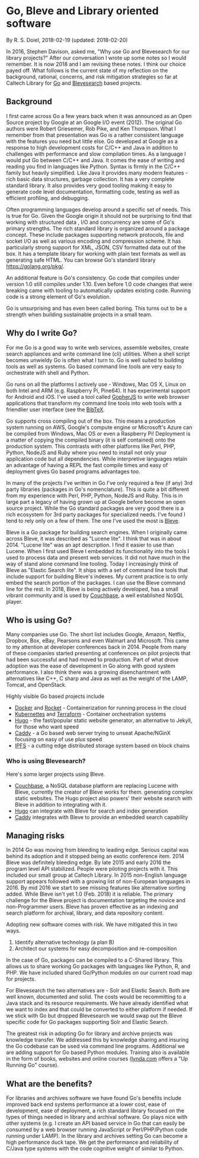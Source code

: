 
# Go, Bleve and Library oriented software

By R. S. Doiel, 2018-02-19
(updated: 2018-02-20)

In 2016, Stephen Davison, asked me, "Why use Go and Blevesearch for
our library projects?" After our conversation I wrote up some notes so
I would remember. It is now 2018 and I am revising these notes. I
think our choice payed off.  What follows is the current state of my
reflection on the background, rational, concerns, and risk mitigation
strategies so far at Caltech Library for [Go](https://golang.org) and
[Blevesearch](https://blevesearch.com) based projects.

## Background

I first came across Go a few years back when it was announced as an
Open Source project by Google at an Google I/O event (2012). The
original Go authors were Robert Griesemer, Rob Pike, and Ken
Thompson. What I remember from that presentation was Go is a rather
consistent language with the features you need but little else.  Go
developed at Google as a response to high development costs for C/C++
and Java in addition to challenges with performance and slow
compilation times.  As a language I would put Go between C/C++ and
Java. It comes the ease of writing and reading you find in languages
like Python. Syntax is firmly in the C/C++ family but heavily
simplified. Like Java it provides many modern features - rich basic
data structures, garbage collection. It has a very complete standard
library.  It also provides very good tooling making it easy to
generate code level documentation, formatting code, testing as well as
efficient profiling, and debugging.

Often programming languages develop around a specific set of needs.
This is true for Go. Given the Google origin it should not be
surprising to find that working with structured data , I/O and
concurrency are some of Go's primary strengths. The rich standard
library is organized around a package concept. These include packages
supporting network protocols, file and socket I/O as well as various
encoding and compression scheme. It has particularly strong support
for XML, JSON, CSV formatted data out of the box. It has a template
library for working with plain text formats as well as generating safe
HTML. You can browse Go's standard library https://golang.org/pkg/.

An additional feature is Go's consistency. Go code that compiles under
version 1.0 still compiles under 1.10. Even before 1.0 code changes
that were breaking came with tooling to automatically updates existing
code.  Running code is a strong element of Go's evolution.

Go is unsurprising and has even been called boring.  This turns out to
be a strength when building sustainable projects in a small team.


## Why do I write Go?

For me Go is a good way to write web services, assemble websites,
create search appliances and write command line (cli) utilities. When
a shell script becomes unwieldy Go is often what I turn to.  Go is
well suited to building tools as well as systems.  Go based command
line tools are very easy to orchestrate with shell and Python.

Go runs on all the platforms I actively use - Windows, Mac OS X, Linux
on both Intel and ARM (e.g. Raspberry Pi, Pine64). It has experimental
support for Android and iOS.  I've used a tool called
[GopherJS](http://gopherjs.org) to write web browser applications that
transform my command line tools into web tools with a friendlier user
interface (see the [BibTeX](https://caltechlibrary.github.io/bibtex).

Go supports cross compiling out of the box. This means a production
system running on AWS, Google's compute engine or Microsoft's Azure
can be compiled from Windows, Mac OS or even a Raspberry Pi!
Deployment is a matter of copying the compiled binary (it is self
contained) onto the production system. This contrasts with other
platforms like Perl, PHP, Python, NodeJS and Ruby where you need to
install not only your application code but all dependencies. While
interpretive languages retain an advantage of having a REPL the fast
compile times and easy of deployment gives Go based programs
advantages too.

In many of the projects I've written in Go I've only required a few
(if any) 3rd party libraries (packages in Go's nomenclature). This is
quite a bit different from my experience with Perl, PHP, Python,
NodeJS and Ruby. This is in large part a legacy of having grown up at
Google before become an open source project. While the Go standard
packages are very good there is a rich ecosystem for 3rd party
packages for specialized needs. I've found I tend to rely only on a
few of them. The one I've used the most is
[Bleve](http://blevesearch.com).

Bleve is a Go package for building search engines. When I originally
came across Bleve, it was described as "Lucene lite". I think that was
in about 2014. "Lucene lite" was an apt description. I find it easier
to use than Lucene. When I first used Bleve I embedded its
functionality into the tools I used to process data and present web
services. It did not have much in the way of stand alone command line
tooling.  Today I increasingly think of Bleve as "Elastic Search
lite". It ships with a set of command line tools that include support
for building Bleve's indexes.  My current practice is to only embed the search
portion of the packages. I can use the Bleve command line for the
rest.  In 2018, Bleve is being actively developed, has a small vibrant
community and is used by [Couchbase](https://couchbase.com), a well
established NoSQL player.


## Who is using Go?

Many companies use Go. The short list includes
Google, Amazon, Netflix, Dropbox, Box, eBay, Pearsons and even
Walmart and Microsoft. This came to my attention at developer conferences
back in 2014.  People from many of these companies started
presenting at conferences on pilot projects that had been successful
and had moved to production. Part of what drove adoption was the ease
of development in Go along with good system performance. I also think
there was a growing disenchantment with alternatives like C++, C sharp
and Java as well as the weight of the LAMP, Tomcat, and OpenStack.

Highly visible Go based projects include

+ [Docker](http://docker.org) and [Rocket](http://www.docker.com) - Containerization for running process in the cloud
+ [Kubernettes](http://kubernetes.io/) and [Terraform](https://www.terraform.io/) - Container orchestration systems
+ [Hugo](http://hugo.io) - the fast/popular static website generator, an alternative to Jekyll, for those who want speed
+ [Caddy](https://caddyserver.com/) - a Go based web server trying to unseat Apache/NGinX focusing on easy of use plus speed
+ [IPFS](http://ipfs.io) - a cutting edge distributed storage system based on block chains


### Who is using Blevesearch?

Here's some larger projects using Bleve.

+ [Couchbase](http://www.couchbase.com), a NoSQL database platform are replacing Lucene with Bleve, currently the creator of Bleve works for them.
generating complex static websites. The Hugo project also powers' their website search with Bleve in addition to integrating with it.
+ [Hugo](http://hugo.io) can integrate with Bleve for search and index generation
+ [Caddy](https://caddyserver.com/) integrates with Bleve to provide an embedded search capability


## Managing risks

In 2014 Go was moving from bleeding to leading edge. Serious capital
was behind its adoption and it stopped being an exotic conference
item. 2014 Bleve was definitely bleeding edge. By late 2015 and early
2016 the program level API stabilized. People were piloting projects
with it. This included our small group at Caltech Library. In 2015
non-English language support appears followed with a growing list
of non-European languages in 2016. By mid 2016 we start to see 
missing features like alternative sorting added. While Bleve isn't
yet 1.0 (Feb. 2018) it is reliable. The primary challenge for the Bleve
project is documentation targeting the novice and non-Programmer users.
Bleve has proven effective as an indexing and search platform for 
archival, library, and data repository content.

Adopting new software comes with risk. We have mitigated this in two ways.

1. Identify alternative technology (a plan B)
2. Architect our systems for easy decomposition and re-composition

In the case of Go, packages can be compiled to a C-Shared
library. This allows us to share working Go packages with languages
like Python, R, and PHP. We have included shared Go/Python modules
on our current road map for projects.

For Blevesearch the two alternatives are - Solr and Elastic
Search. Both are well known, documented and solid.  The costs would be
recommitting to a Java stack and its resource requirements. We have
already identified what we want to index and that could be converted
to either platform if needed.  If we stick with Go but dropped 
Blevesearch we would swap out the Bleve specific code for Go packages 
supporting Solr and Elastic Search.


The greatest risk in adopting Go for library and archive projects was 
knowledge transfer. We addressed this 
by knowledge sharing and insuring the Go codebase can 
be used via command line programs.  Additional 
we are adding support for Go based Python modules.
Training also is available in the form of books, websites and
online courses ([lynda.com](https://www.lynda.com/Go-tutorials/Up-Running-Go/412378-2.html) offers a "Up Running Go" course).


## What are the benefits?

For libraries and archives software we have found Go's benefits include
improved back end systems performance at a lower cost, ease of development, 
ease of deployment, a rich standard library focused on the types of things 
needed in library and archival software.  Go plays nice with
other systems (e.g. I create an API based service in Go that can easily
be consumed by a web browser running JavaScript or Perl/PHP/Python
code running under LAMP). In the library and archives setting Go 
can become a high performance duck tape. We get the performance and 
reliability of C/Java type systems with the code cognitive weight of 
similar to Python.
